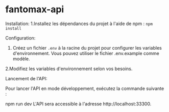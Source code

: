 # fantomax-api

Installation:
1.Installez les dépendances du projet à l'aide de npm :
`npm install`

Configuration:

1. Créez un fichier `.env` à la racine du projet pour configurer les variables d'environnement. Vous pouvez utiliser le fichier .env.example comme modèle.

2.Modifiez les variables d'environnement selon vos besoins.

Lancement de l'API:

Pour lancer l'API en mode développement, exécutez la commande suivante :

npm run dev
L'API sera accessible à l'adresse http://localhost:33300.
